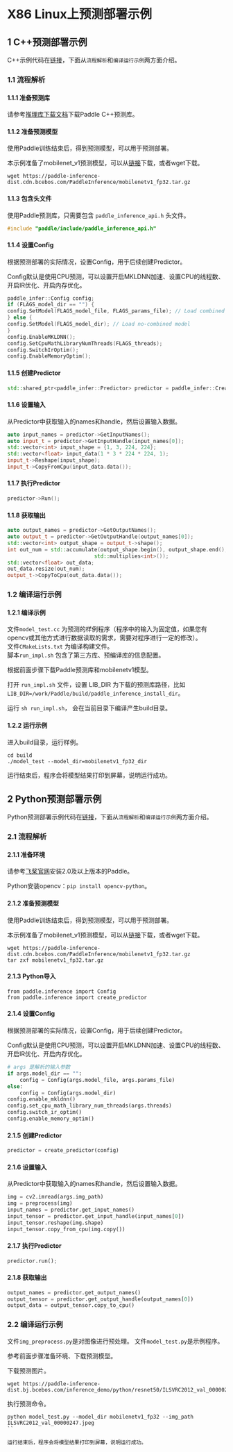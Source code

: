 # X86 Linux上预测部署示例

## 1 C++预测部署示例

C++示例代码在[链接](https://github.com/PaddlePaddle/Paddle-Inference-Demo/tree/master/c%2B%2B/x86_linux_demo)，下面从`流程解析`和`编译运行示例`两方面介绍。

### 1.1 流程解析

#### 1.1.1 准备预测库

请参考[推理库下载文档](ToSet)下载Paddle C++预测库。

#### 1.1.2 准备预测模型

使用Paddle训练结束后，得到预测模型，可以用于预测部署。

本示例准备了mobilenet_v1预测模型，可以从[链接](https://paddle-inference-dist.cdn.bcebos.com/PaddleInference/mobilenetv1_fp32.tar.gz)下载，或者wget下载。

```shell
wget https://paddle-inference-dist.cdn.bcebos.com/PaddleInference/mobilenetv1_fp32.tar.gz
```

#### 1.1.3 包含头文件

使用Paddle预测库，只需要包含 `paddle_inference_api.h` 头文件。

```cpp
#include "paddle/include/paddle_inference_api.h"
```

#### 1.1.4 设置Config

根据预测部署的实际情况，设置Config，用于后续创建Predictor。

Config默认是使用CPU预测，可以设置开启MKLDNN加速、设置CPU的线程数、开启IR优化、开启内存优化。

```cpp
paddle_infer::Config config;
if (FLAGS_model_dir == "") {
config.SetModel(FLAGS_model_file, FLAGS_params_file); // Load combined model
} else {
config.SetModel(FLAGS_model_dir); // Load no-combined model
}
config.EnableMKLDNN();
config.SetCpuMathLibraryNumThreads(FLAGS_threads);
config.SwitchIrOptim();
config.EnableMemoryOptim();
```

#### 1.1.5 创建Predictor

```cpp
std::shared_ptr<paddle_infer::Predictor> predictor = paddle_infer::CreatePredictor(config);
```

#### 1.1.6 设置输入

从Predictor中获取输入的names和handle，然后设置输入数据。

```cpp
auto input_names = predictor->GetInputNames();
auto input_t = predictor->GetInputHandle(input_names[0]);
std::vector<int> input_shape = {1, 3, 224, 224};
std::vector<float> input_data(1 * 3 * 224 * 224, 1);
input_t->Reshape(input_shape);
input_t->CopyFromCpu(input_data.data());
```

#### 1.1.7 执行Predictor

```cpp
predictor->Run();
```

#### 1.1.8 获取输出

```cpp
auto output_names = predictor->GetOutputNames();
auto output_t = predictor->GetOutputHandle(output_names[0]);
std::vector<int> output_shape = output_t->shape();
int out_num = std::accumulate(output_shape.begin(), output_shape.end(), 1,
                            std::multiplies<int>());
std::vector<float> out_data;
out_data.resize(out_num);
output_t->CopyToCpu(out_data.data());
```

### 1.2 编译运行示例

#### 1.2.1 编译示例

文件`model_test.cc` 为预测的样例程序（程序中的输入为固定值，如果您有opencv或其他方式进行数据读取的需求，需要对程序进行一定的修改）。    
文件`CMakeLists.txt` 为编译构建文件。   
脚本`run_impl.sh` 包含了第三方库、预编译库的信息配置。

根据前面步骤下载Paddle预测库和mobilenetv1模型。

打开 `run_impl.sh` 文件，设置 LIB_DIR 为下载的预测库路径，比如 `LIB_DIR=/work/Paddle/build/paddle_inference_install_dir`。

运行 `sh run_impl.sh`， 会在当前目录下编译产生build目录。

#### 1.2.2 运行示例

进入build目录，运行样例。

```shell
cd build
./model_test --model_dir=mobilenetv1_fp32_dir
```

运行结束后，程序会将模型结果打印到屏幕，说明运行成功。

## 2 Python预测部署示例

Python预测部署示例代码在[链接](https://github.com/PaddlePaddle/Paddle-Inference-Demo/tree/master/python/x86_linux_demo)，下面从`流程解析`和`编译运行示例`两方面介绍。

### 2.1 流程解析

#### 2.1.1 准备环境

请参考[飞桨官网](https://www.paddlepaddle.org.cn/)安装2.0及以上版本的Paddle。

Python安装opencv：`pip install opencv-python`。

#### 2.1.2 准备预测模型

使用Paddle训练结束后，得到预测模型，可以用于预测部署。

本示例准备了mobilenet_v1预测模型，可以从[链接](https://paddle-inference-dist.cdn.bcebos.com/PaddleInference/mobilenetv1_fp32.tar.gz)下载，或者wget下载。

```shell
wget https://paddle-inference-dist.cdn.bcebos.com/PaddleInference/mobilenetv1_fp32.tar.gz
tar zxf mobilenetv1_fp32.tar.gz
```

#### 2.1.3 Python导入

```
from paddle.inference import Config
from paddle.inference import create_predictor
```

#### 2.1.4 设置Config

根据预测部署的实际情况，设置Config，用于后续创建Predictor。

Config默认是使用CPU预测，可以设置开启MKLDNN加速、设置CPU的线程数、开启IR优化、开启内存优化。

```python
# args 是解析的输入参数
if args.model_dir == "":
    config = Config(args.model_file, args.params_file)
else:
    config = Config(args.model_dir)
config.enable_mkldnn()
config.set_cpu_math_library_num_threads(args.threads)
config.switch_ir_optim()
config.enable_memory_optim()
```

#### 2.1.5 创建Predictor

```python
predictor = create_predictor(config)
```

#### 2.1.6 设置输入

从Predictor中获取输入的names和handle，然后设置输入数据。

```python
img = cv2.imread(args.img_path)
img = preprocess(img)
input_names = predictor.get_input_names()
input_tensor = predictor.get_input_handle(input_names[0])
input_tensor.reshape(img.shape)
input_tensor.copy_from_cpu(img.copy())
```

#### 2.1.7 执行Predictor

```python
predictor.run();
```

#### 2.1.8 获取输出

```python
output_names = predictor.get_output_names()
output_tensor = predictor.get_output_handle(output_names[0])
output_data = output_tensor.copy_to_cpu()
```

### 2.2 编译运行示例

文件`img_preprocess.py`是对图像进行预处理。
文件`model_test.py`是示例程序。

参考前面步骤准备环境、下载预测模型。

下载预测图片。

```shell
wget https://paddle-inference-dist.bj.bcebos.com/inference_demo/python/resnet50/ILSVRC2012_val_00000247.jpeg
```

执行预测命令。

```
python model_test.py --model_dir mobilenetv1_fp32 --img_path ILSVRC2012_val_00000247.jpeg
``

运行结束后，程序会将模型结果打印到屏幕，说明运行成功。
